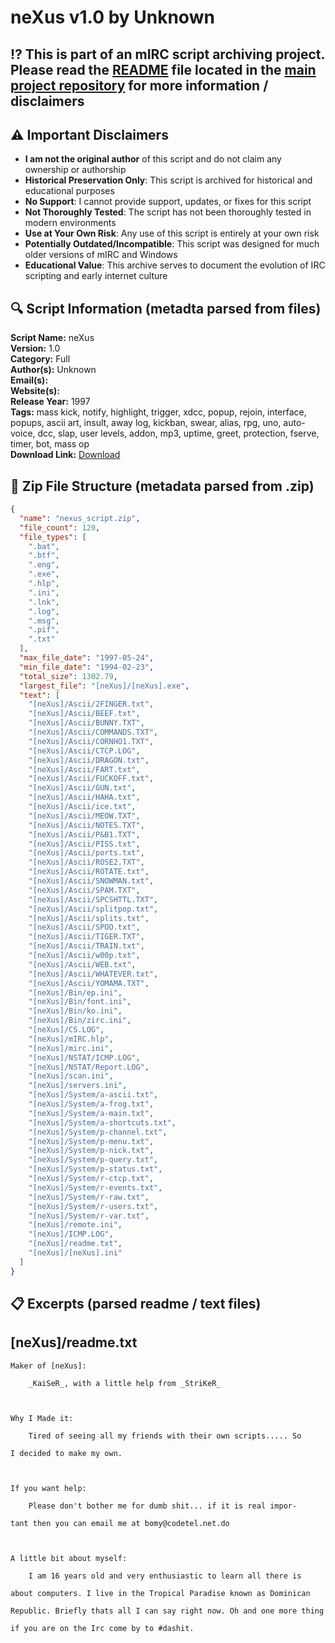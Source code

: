 # neXus v1.0 by Unknown

## ⁉️ This is part of an mIRC script archiving project. Please read the [README](https://github.com/sorzkode/mirc_scripts_archive/blob/main/README.md) file located in the [main project repository](https://github.com/sorzkode/mirc_scripts_archive) for more information / disclaimers  

## ⚠️ Important Disclaimers

- **I am not the original author** of this script and do not claim any ownership or authorship
- **Historical Preservation Only**: This script is archived for historical and educational purposes
- **No Support**: I cannot provide support, updates, or fixes for this script
- **Not Thoroughly Tested**: The script has not been thoroughly tested in modern environments
- **Use at Your Own Risk**: Any use of this script is entirely at your own risk
- **Potentially Outdated/Incompatible**: This script was designed for much older versions of mIRC and Windows
- **Educational Value**: This archive serves to document the evolution of IRC scripting and early internet culture

## 🔍 Script Information (metadta parsed from files)

**Script Name:** neXus  
**Version:** 1.0  
**Category:** Full  
**Author(s):** Unknown  
**Email(s):**   
**Website(s):**   
**Release Year:** 1997  
**Tags:** mass kick, notify, highlight, trigger, xdcc, popup, rejoin, interface, popups, ascii art, insult, away log, kickban, swear, alias, rpg, uno, auto-voice, dcc, slap, user levels, addon, mp3, uptime, greet, protection, fserve, timer, bot, mass op  
**Download Link:** [Download](https://github.com/sorzkode/mirc_scripts_archive/raw/main/hawkee.com/nexus_script/nexus_script.zip)  

## 📂 Zip File Structure (metadata parsed from .zip)

```json
{
  "name": "nexus_script.zip",
  "file_count": 120,
  "file_types": [
    ".bat",
    ".btf",
    ".eng",
    ".exe",
    ".hlp",
    ".ini",
    ".lnk",
    ".log",
    ".msg",
    ".pif",
    ".txt"
  ],
  "max_file_date": "1997-05-24",
  "min_file_date": "1994-02-23",
  "total_size": 1302.79,
  "largest_file": "[neXus]/[neXus].exe",
  "text": [
    "[neXus]/Ascii/2FINGER.txt",
    "[neXus]/Ascii/BEEF.txt",
    "[neXus]/Ascii/BUNNY.TXT",
    "[neXus]/Ascii/COMMANDS.TXT",
    "[neXus]/Ascii/CORNHO1.TXT",
    "[neXus]/Ascii/CTCP.LOG",
    "[neXus]/Ascii/DRAGON.txt",
    "[neXus]/Ascii/FART.txt",
    "[neXus]/Ascii/FUCKOFF.txt",
    "[neXus]/Ascii/GUN.txt",
    "[neXus]/Ascii/HAHA.txt",
    "[neXus]/Ascii/ice.txt",
    "[neXus]/Ascii/MEOW.TXT",
    "[neXus]/Ascii/NOTES.TXT",
    "[neXus]/Ascii/P&B1.TXT",
    "[neXus]/Ascii/PISS.txt",
    "[neXus]/Ascii/ports.txt",
    "[neXus]/Ascii/ROSE2.TXT",
    "[neXus]/Ascii/ROTATE.txt",
    "[neXus]/Ascii/SNOWMAN.txt",
    "[neXus]/Ascii/SPAM.TXT",
    "[neXus]/Ascii/SPCSHTTL.TXT",
    "[neXus]/Ascii/splitpop.txt",
    "[neXus]/Ascii/splits.txt",
    "[neXus]/Ascii/SPOO.txt",
    "[neXus]/Ascii/TIGER.TXT",
    "[neXus]/Ascii/TRAIN.txt",
    "[neXus]/Ascii/w00p.txt",
    "[neXus]/Ascii/WEB.txt",
    "[neXus]/Ascii/WHATEVER.txt",
    "[neXus]/Ascii/YOMAMA.TXT",
    "[neXus]/Bin/ep.ini",
    "[neXus]/Bin/font.ini",
    "[neXus]/Bin/ko.ini",
    "[neXus]/Bin/zirc.ini",
    "[neXus]/CS.LOG",
    "[neXus]/mIRC.hlp",
    "[neXus]/mirc.ini",
    "[neXus]/NSTAT/ICMP.LOG",
    "[neXus]/NSTAT/Report.LOG",
    "[neXus]/scan.ini",
    "[neXus]/servers.ini",
    "[neXus]/System/a-ascii.txt",
    "[neXus]/System/a-frog.txt",
    "[neXus]/System/a-main.txt",
    "[neXus]/System/a-shortcuts.txt",
    "[neXus]/System/p-channel.txt",
    "[neXus]/System/p-menu.txt",
    "[neXus]/System/p-nick.txt",
    "[neXus]/System/p-query.txt",
    "[neXus]/System/p-status.txt",
    "[neXus]/System/r-ctcp.txt",
    "[neXus]/System/r-events.txt",
    "[neXus]/System/r-raw.txt",
    "[neXus]/System/r-users.txt",
    "[neXus]/System/r-var.txt",
    "[neXus]/remote.ini",
    "[neXus]/ICMP.LOG",
    "[neXus]/readme.txt",
    "[neXus]/[neXus].ini"
  ]
}
```

## 📋 Excerpts (parsed readme / text files)

## [neXus]/readme.txt

```text
Maker of [neXus]:
	_KaiSeR_, with a little help from _StriKeR_

Why I Made it:
	Tired of seeing all my friends with their own scripts..... So 
I decided to make my own.

If you want help: 
	Please don't bother me for dumb shit... if it is real impor-
tant then you can email me at bomy@codetel.net.do

A little bit about myself:
	I am 16 years old and very enthusiastic to learn all there is 
about computers. I live in the Tropical Paradise known as Dominican 
Republic. Briefly thats all I can say right now. Oh and one more thing 
if you are on the Irc come by to #dashit.

```
